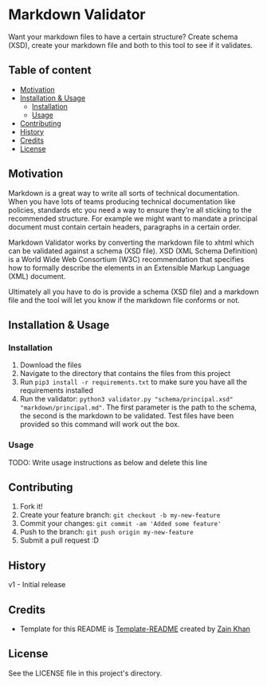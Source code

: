 # Markdown Validator
Want your markdown files to have a certain structure? Create schema (XSD), create your markdown file and both to this tool to see if it validates.

## Table of content

- [Motivation](#motivation)
- [Installation & Usage](#installation--usage)
    - [Installation](#installation)
    - [Usage](#usage)
- [Contributing](#contributing)
- [History](#history)
- [Credits](#credits)
- [License](#license)

## Motivation
Markdown is a great way to write all sorts of technical documentation. When you have lots of teams producing technical documentation like policies, standards etc you need a way to ensure they're all sticking to the recommended structure. For example we might want to mandate a principal document must contain certain headers, paragraphs in a certain order.

Markdown Validator works by converting the markdown file to xhtml which can be validated against a schema (XSD file). XSD (XML Schema Definition) is a World Wide Web Consortium (W3C) recommendation that specifies how to formally describe the elements in an Extensible Markup Language (XML) document. 

Ultimately all you have to do is provide a schema (XSD file) and a markdown file and the tool will let you know if the markdown file conforms or not.

## Installation & Usage

### Installation
1. Download the files
2. Navigate to the directory that contains the files from this project
3. Run `pip3 install -r requirements.txt` to make sure you have all the requirements installed
4. Run the validator: `python3 validator.py "schema/principal.xsd" "markdown/principal.md"`. The first parameter is the path to the schema, the second is the markdown to be validated. Test files have been provided so this command will work out the box.

### Usage
TODO: Write usage instructions as below and delete this line

## Contributing
1. Fork it!
2. Create your feature branch: `git checkout -b my-new-feature`
3. Commit your changes: `git commit -am 'Added some feature'`
4. Push to the branch: `git push origin my-new-feature`
5. Submit a pull request :D

## History
v1 - Initial release

## Credits
- Template for this README is <a href="https://github.com/gitzain/template-README">Template-README</a> created by <a href="https://iamzain.com">Zain Khan</a>

## License
See the LICENSE file in this project's directory.